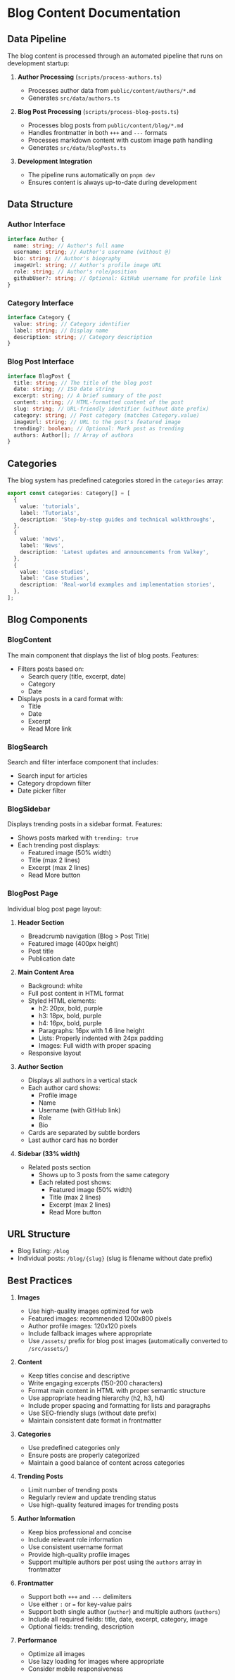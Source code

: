 # Blog Content Documentation

## Data Pipeline

The blog content is processed through an automated pipeline that runs on development startup:

1. **Author Processing** (`scripts/process-authors.ts`)

   - Processes author data from `public/content/authors/*.md`
   - Generates `src/data/authors.ts`

2. **Blog Post Processing** (`scripts/process-blog-posts.ts`)

   - Processes blog posts from `public/content/blog/*.md`
   - Handles frontmatter in both `+++` and `---` formats
   - Processes markdown content with custom image path handling
   - Generates `src/data/blogPosts.ts`

3. **Development Integration**
   - The pipeline runs automatically on `pnpm dev`
   - Ensures content is always up-to-date during development

## Data Structure

### Author Interface

```typescript
interface Author {
  name: string; // Author's full name
  username: string; // Author's username (without @)
  bio: string; // Author's biography
  imageUrl: string; // Author's profile image URL
  role: string; // Author's role/position
  githubUser?: string; // Optional: GitHub username for profile link
}
```

### Category Interface

```typescript
interface Category {
  value: string; // Category identifier
  label: string; // Display name
  description: string; // Category description
}
```

### Blog Post Interface

```typescript
interface BlogPost {
  title: string; // The title of the blog post
  date: string; // ISO date string
  excerpt: string; // A brief summary of the post
  content: string; // HTML-formatted content of the post
  slug: string; // URL-friendly identifier (without date prefix)
  category: string; // Post category (matches Category.value)
  imageUrl: string; // URL to the post's featured image
  trending?: boolean; // Optional: Mark post as trending
  authors: Author[]; // Array of authors
}
```

## Categories

The blog system has predefined categories stored in the `categories` array:

```typescript
export const categories: Category[] = [
  {
    value: 'tutorials',
    label: 'Tutorials',
    description: 'Step-by-step guides and technical walkthroughs',
  },
  {
    value: 'news',
    label: 'News',
    description: 'Latest updates and announcements from Valkey',
  },
  {
    value: 'case-studies',
    label: 'Case Studies',
    description: 'Real-world examples and implementation stories',
  },
];
```

## Blog Components

### BlogContent

The main component that displays the list of blog posts. Features:

- Filters posts based on:
  - Search query (title, excerpt, date)
  - Category
  - Date
- Displays posts in a card format with:
  - Title
  - Date
  - Excerpt
  - Read More link

### BlogSearch

Search and filter interface component that includes:

- Search input for articles
- Category dropdown filter
- Date picker filter

### BlogSidebar

Displays trending posts in a sidebar format. Features:

- Shows posts marked with `trending: true`
- Each trending post displays:
  - Featured image (50% width)
  - Title (max 2 lines)
  - Excerpt (max 2 lines)
  - Read More button

### BlogPost Page

Individual blog post page layout:

1. **Header Section**

   - Breadcrumb navigation (Blog > Post Title)
   - Featured image (400px height)
   - Post title
   - Publication date

2. **Main Content Area**

   - Background: white
   - Full post content in HTML format
   - Styled HTML elements:
     - h2: 20px, bold, purple
     - h3: 18px, bold, purple
     - h4: 16px, bold, purple
     - Paragraphs: 16px with 1.6 line height
     - Lists: Properly indented with 24px padding
     - Images: Full width with proper spacing
   - Responsive layout

3. **Author Section**

   - Displays all authors in a vertical stack
   - Each author card shows:
     - Profile image
     - Name
     - Username (with GitHub link)
     - Role
     - Bio
   - Cards are separated by subtle borders
   - Last author card has no border

4. **Sidebar (33% width)**
   - Related posts section
     - Shows up to 3 posts from the same category
     - Each related post shows:
       - Featured image (50% width)
       - Title (max 2 lines)
       - Excerpt (max 2 lines)
       - Read More button

## URL Structure

- Blog listing: `/blog`
- Individual posts: `/blog/{slug}` (slug is filename without date prefix)

## Best Practices

1. **Images**

   - Use high-quality images optimized for web
   - Featured images: recommended 1200x800 pixels
   - Author profile images: 120x120 pixels
   - Include fallback images where appropriate
   - Use `/assets/` prefix for blog post images (automatically converted to `/src/assets/`)

2. **Content**

   - Keep titles concise and descriptive
   - Write engaging excerpts (150-200 characters)
   - Format main content in HTML with proper semantic structure
   - Use appropriate heading hierarchy (h2, h3, h4)
   - Include proper spacing and formatting for lists and paragraphs
   - Use SEO-friendly slugs (without date prefix)
   - Maintain consistent date format in frontmatter

3. **Categories**

   - Use predefined categories only
   - Ensure posts are properly categorized
   - Maintain a good balance of content across categories

4. **Trending Posts**

   - Limit number of trending posts
   - Regularly review and update trending status
   - Use high-quality featured images for trending posts

5. **Author Information**

   - Keep bios professional and concise
   - Include relevant role information
   - Use consistent username format
   - Provide high-quality profile images
   - Support multiple authors per post using the `authors` array in frontmatter

6. **Frontmatter**

   - Support both `+++` and `---` delimiters
   - Use either `:` or `=` for key-value pairs
   - Support both single author (`author`) and multiple authors (`authors`)
   - Include all required fields: title, date, excerpt, category, image
   - Optional fields: trending, description

7. **Performance**
   - Optimize all images
   - Use lazy loading for images where appropriate
   - Consider mobile responsiveness
